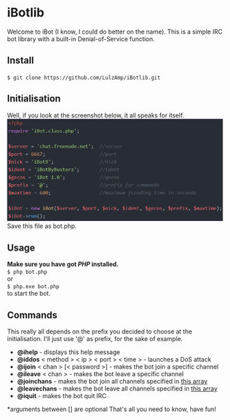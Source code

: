 
# iBotlib
Welcome to iBot (I know, I could do better on the name). This is a simple IRC bot library with a built-in Denial-of-Service function.

## Install
`
$ git clone https://github.com/LulzAmp/iBotlib.git
`


## Initialisation
Well, if you look at the screenshot below, it all speaks for itself.
![Bot initialisation](img/Example.png)  
Save this file as bot.php.

## Usage
**Make sure you have got _PHP_ installed.**  
`
$ php bot.php
`  
or  
`
$ php.exe bot.php
`  
to start the bot.

## Commands
This really all depends on the prefix you decided to choose at the initialisation. I'll just use '@' as prefix, for the sake of example.
* **@ihelp** - displays this help message
* **@iddos** < method > < ip > < port > < time > - launches a DoS attack
* **@ijoin** < chan > [< password >] - makes the bot join a specific channel
* **@ileave** < chan > - makes the bot leave a specific channel
* **@joinchans** - makes the bot join all channels specified in [this array](https://github.com/LulzAmp/iBotlib/blob/master/iBot.class.php#L10-L13)
* **@leavechans** - makes the bot leave all channels specified in [this array](https://github.com/LulzAmp/iBotlib/blob/master/iBot.class.php#L10-L13)
* **@iquit** - makes the bot quit IRC

*arguments between [] are optional
That's all you need to know, have fun!
